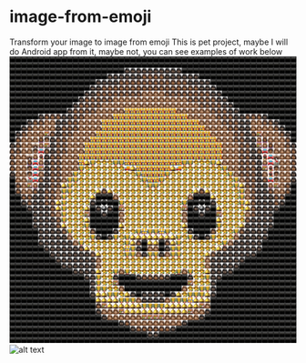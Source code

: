 # image-from-emoji
Transform your image to image from emoji
This is pet project, maybe I will do Android app from it, maybe not, you can see examples of work below
![alt text](output.png)
![alt text](out%20(2).png)
